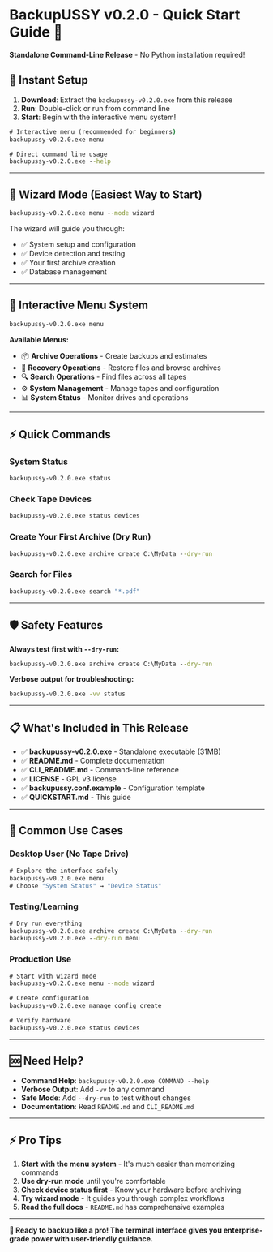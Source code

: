 # BackupUSSY v0.2.0 - Quick Start Guide 🚀

**Standalone Command-Line Release** - No Python installation required!

## 🎯 **Instant Setup**

1. **Download**: Extract the `backupussy-v0.2.0.exe` from this release
2. **Run**: Double-click or run from command line
3. **Start**: Begin with the interactive menu system!

```cmd
# Interactive menu (recommended for beginners)
backupussy-v0.2.0.exe menu

# Direct command line usage
backupussy-v0.2.0.exe --help
```

---

## 🧙 **Wizard Mode** (Easiest Way to Start)

```cmd
backupussy-v0.2.0.exe menu --mode wizard
```

The wizard will guide you through:
- ✅ System setup and configuration
- ✅ Device detection and testing
- ✅ Your first archive creation
- ✅ Database management

---

## 📱 **Interactive Menu System**

```cmd
backupussy-v0.2.0.exe menu
```

**Available Menus:**
- 📦 **Archive Operations** - Create backups and estimates
- 🔄 **Recovery Operations** - Restore files and browse archives
- 🔍 **Search Operations** - Find files across all tapes
- ⚙️ **System Management** - Manage tapes and configuration
- 📊 **System Status** - Monitor drives and operations

---

## ⚡ **Quick Commands**

### System Status
```cmd
backupussy-v0.2.0.exe status
```

### Check Tape Devices
```cmd
backupussy-v0.2.0.exe status devices
```

### Create Your First Archive (Dry Run)
```cmd
backupussy-v0.2.0.exe archive create C:\MyData --dry-run
```

### Search for Files
```cmd
backupussy-v0.2.0.exe search "*.pdf"
```

---

## 🛡️ **Safety Features**

**Always test first with `--dry-run`:**
```cmd
backupussy-v0.2.0.exe archive create C:\MyData --dry-run
```

**Verbose output for troubleshooting:**
```cmd
backupussy-v0.2.0.exe -vv status
```

---

## 📋 **What's Included in This Release**

- ✅ **backupussy-v0.2.0.exe** - Standalone executable (31MB)
- ✅ **README.md** - Complete documentation
- ✅ **CLI_README.md** - Command-line reference
- ✅ **LICENSE** - GPL v3 license
- ✅ **backupussy.conf.example** - Configuration template
- ✅ **QUICKSTART.md** - This guide

---

## 🎯 **Common Use Cases**

### Desktop User (No Tape Drive)
```cmd
# Explore the interface safely
backupussy-v0.2.0.exe menu
# Choose "System Status" → "Device Status"
```

### Testing/Learning
```cmd
# Dry run everything
backupussy-v0.2.0.exe archive create C:\MyData --dry-run
backupussy-v0.2.0.exe --dry-run menu
```

### Production Use
```cmd
# Start with wizard mode
backupussy-v0.2.0.exe menu --mode wizard

# Create configuration
backupussy-v0.2.0.exe manage config create

# Verify hardware
backupussy-v0.2.0.exe status devices
```

---

## 🆘 **Need Help?**

- **Command Help**: `backupussy-v0.2.0.exe COMMAND --help`
- **Verbose Output**: Add `-vv` to any command
- **Safe Mode**: Add `--dry-run` to test without changes
- **Documentation**: Read `README.md` and `CLI_README.md`

---

## ⚡ **Pro Tips**

1. **Start with the menu system** - It's much easier than memorizing commands
2. **Use dry-run mode** until you're comfortable
3. **Check device status first** - Know your hardware before archiving
4. **Try wizard mode** - It guides you through complex workflows
5. **Read the full docs** - `README.md` has comprehensive examples

---

**🎉 Ready to backup like a pro! The terminal interface gives you enterprise-grade power with user-friendly guidance.**


